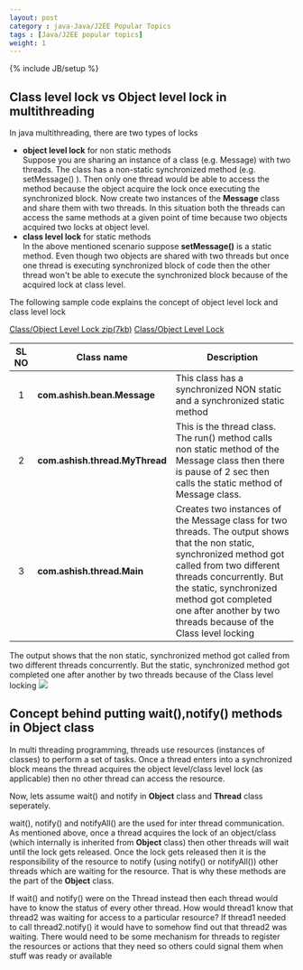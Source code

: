 ```yaml
---
layout: post
category : java-Java/J2EE Popular Topics
tags : [Java/J2EE popular topics]
weight: 1
---
```


{% include JB/setup %}

## Class level lock vs Object level lock in multithreading

In java multithreading, there are two types of locks


* **object level lock** for non static methods  
Suppose you are sharing an instance of a class (e.g. Message) with two threads. The class has a non-static synchronized method (e.g. setMessage() ). Then only one thread would be able to access the method because the object acquire the lock once executing the synchronized block. Now create two instances of the **Message** class and share them with two threads. In this situation both the threads can access the same methods at a given point of time because two objects acquired two locks at object level.
* **class level lock** for static methods  
In the above mentioned scenario suppose **setMessage()** is a static method. Even though two objects are shared with two threads but once one thread is executing synchronized block of code then the other thread won't be able to execute the synchronized block because of the acquired lock at class level.

The following sample code explains the concept of object level lock and class level lock

<div class="download-view"> 
	<span class="download">
		<a href="https://github.com/ashismo/repositoryForMyBlog/tree/master/java/ThreadTest.zip" target="_blank">Class/Object Level Lock zip(7kb)</a>
	</span>
	<span class="view">
		<a href="https://github.com/ashismo/repositoryForMyBlog/tree/master/java/ThreadTest" target="_blank">Class/Object Level Lock</a>
	</span>
</div>

SL NO | Class name | Description
:---: | --- | ---
1 | **com.ashish.bean.Message** | This class has a synchronized NON static and a synchronized static method
2 | **com.ashish.thread.MyThread** | This is the thread class. The run() method calls non static method of the Message class then there is pause of 2 sec then calls the static method of Message class.
3 | **com.ashish.thread.Main** | Creates two instances of the Message class for two threads. The output shows that the non static, synchronized method got called from two different threads concurrently. But the static, synchronized method got completed one after another by two threads because of the Class level locking

The output shows that the non static, synchronized method got called from two different threads concurrently. But the static, synchronized method got completed one after another by two threads because of the Class level locking
<img src="https://cloud.githubusercontent.com/assets/11231867/8633525/54490e10-27ea-11e5-9f4d-28f1d8f66e01.PNG"/>


## Concept behind putting wait(),notify() methods in Object class

In multi threading programming, threads use resources (instances of classes) to perform a set of tasks. Once a thread enters into a synchronized block means the thread acquires the object level/class level lock (as applicable) then no other thread can access the resource.

Now, lets assume wait() and notify in **Object** class and **Thread** class seperately. 

wait(), notify() and notifyAll() are the used for inter thread communication. As mentioned above, once a thread acquires the lock of an object/class (which internally is inherited from **Object** class) then other threads will wait until the lock gets released. Once the lock gets released then it is the responsibility of the resource to notify (using notify() or notifyAll()) other threads which are waiting for the resource. That is why these methods are the part of the **Object** class.

If wait() and notify() were on the Thread instead then each thread would have to know the status of every other thread. How would thread1 know that thread2 was waiting for access to a particular resource? If thread1 needed to call thread2.notify() it would have to somehow find out that thread2 was waiting. There would need to be some mechanism for threads to register the resources or actions that they need so others could signal them when stuff was ready or available
